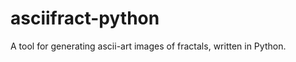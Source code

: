 asciifract-python
=================

A tool for generating ascii-art images of fractals, written in Python.
